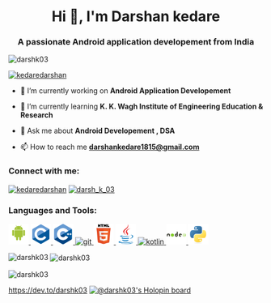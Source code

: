 <h1 align="center">Hi 👋, I'm Darshan kedare</h1>
<h3 align="center">A passionate Android application developement from India</h3>

<p align="left"> <img src="https://komarev.com/ghpvc/?username=darshk03&label=Profile%20views&color=0e75b6&style=flat" alt="darshk03" /> </p>

<p align="left"> <a href="https://twitter.com/kedaredarshan" target="blank"><img src="https://img.shields.io/twitter/follow/kedaredarshan?logo=twitter&style=for-the-badge" alt="kedaredarshan" /></a> </p>

- 🔭 I’m currently working on **Android Application Developement**

- 🌱 I’m currently learning **K. K. Wagh Institute of Engineering Education & Research**

- 💬 Ask me about **Android Developement , DSA**

- 📫 How to reach me **darshankedare1815@gmail.com**

<h3 align="left">Connect with me:</h3>
<p align="left">
<a href="https://twitter.com/kedaredarshan" target="blank"><img align="center" src="https://raw.githubusercontent.com/rahuldkjain/github-profile-readme-generator/master/src/images/icons/Social/twitter.svg" alt="kedaredarshan" height="30" width="40" /></a>
<a href="https://instagram.com/darsh_k_03" target="blank"><img align="center" src="https://raw.githubusercontent.com/rahuldkjain/github-profile-readme-generator/master/src/images/icons/Social/instagram.svg" alt="darsh_k_03" height="30" width="40" /></a>
</p>

<h3 align="left">Languages and Tools:</h3>
<p align="left"> <a href="https://developer.android.com" target="_blank" rel="noreferrer"> <img src="https://raw.githubusercontent.com/devicons/devicon/master/icons/android/android-original-wordmark.svg" alt="android" width="40" height="40"/> </a> <a href="https://www.cprogramming.com/" target="_blank" rel="noreferrer"> <img src="https://raw.githubusercontent.com/devicons/devicon/master/icons/c/c-original.svg" alt="c" width="40" height="40"/> </a> <a href="https://www.w3schools.com/cpp/" target="_blank" rel="noreferrer"> <img src="https://raw.githubusercontent.com/devicons/devicon/master/icons/cplusplus/cplusplus-original.svg" alt="cplusplus" width="40" height="40"/> </a> <a href="https://git-scm.com/" target="_blank" rel="noreferrer"> <img src="https://www.vectorlogo.zone/logos/git-scm/git-scm-icon.svg" alt="git" width="40" height="40"/> </a> <a href="https://www.w3.org/html/" target="_blank" rel="noreferrer"> <img src="https://raw.githubusercontent.com/devicons/devicon/master/icons/html5/html5-original-wordmark.svg" alt="html5" width="40" height="40"/> </a> <a href="https://www.java.com" target="_blank" rel="noreferrer"> <img src="https://raw.githubusercontent.com/devicons/devicon/master/icons/java/java-original.svg" alt="java" width="40" height="40"/> </a> <a href="https://kotlinlang.org" target="_blank" rel="noreferrer"> <img src="https://www.vectorlogo.zone/logos/kotlinlang/kotlinlang-icon.svg" alt="kotlin" width="40" height="40"/> </a> <a href="https://nodejs.org" target="_blank" rel="noreferrer"> <img src="https://raw.githubusercontent.com/devicons/devicon/master/icons/nodejs/nodejs-original-wordmark.svg" alt="nodejs" width="40" height="40"/> </a> <a href="https://www.python.org" target="_blank" rel="noreferrer"> <img src="https://raw.githubusercontent.com/devicons/devicon/master/icons/python/python-original.svg" alt="python" width="40" height="40"/> </a> </p>

<p><img align="left" src="https://github-readme-stats.vercel.app/api/top-langs?username=darshk03&show_icons=true&locale=en&layout=compact" alt="darshk03" /></p>

<p>&nbsp;<img align="center" src="https://github-readme-stats.vercel.app/api?username=darshk03&show_icons=true&locale=en" alt="darshk03" /></p>

<p><img align="center" src="https://github-readme-streak-stats.herokuapp.com/?user=darshk03&" alt="darshk03" /></p>

https://dev.to/darshk03
[![@darshk03's Holopin board](https://holopin.me/darshk03)](https://holopin.io/@darshk03)
